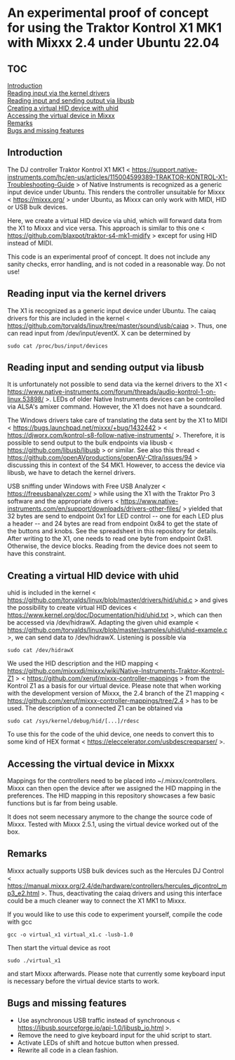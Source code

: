 An experimental proof of concept for using the Traktor Kontrol X1 MK1 with Mixxx 2.4 under Ubuntu 22.04
===

TOC
---
[Introduction](#introduction)  
[Reading input via the kernel drivers](#reading-input-via-the-kernel-drivers)  
[Reading input and sending output via libusb](#reading-input-and-sending-output-via-libusb)  
[Creating a virtual HID device with uhid](#creating-a-virtual-hid-device-with-uhid)  
[Accessing the virtual device in Mixxx](#accessing-the-virtual-device-in-mixxx)  
[Remarks](#remarks)  
[Bugs and missing features](#bugs-and-missing-features)


Introduction
---

The DJ controller Traktor Kontrol X1 MK1 < https://support.native-instruments.com/hc/en-us/articles/115004599389-TRAKTOR-KONTROL-X1-Troubleshooting-Guide > of Native Instruments is recognized as a generic input device under Ubuntu. This renders the controller unsuitable for Mixxx < https://mixxx.org/ > under Ubuntu, as Mixxx can only work with MIDI, HID or USB bulk devices.

Here, we create a virtual HID device via uhid, which will forward data from the X1 to Mixxx and vice versa. This approach is similar to this one < https://github.com/blaxpot/traktor-s4-mk1-midify > except for using HID instead of MIDI.

This code is an experimental proof of concept. It does not include any sanity checks, error handling, and is not coded in a reasonable way. Do not use!



Reading input via the kernel drivers
---

The X1 is recognized as a generic input device under Ubuntu. The caiaq drivers for this are included in the kernel < https://github.com/torvalds/linux/tree/master/sound/usb/caiaq >. Thus, one can read input from /dev/input/eventX. X can be determined by

    sudo cat /proc/bus/input/devices



Reading input and sending output via libusb
---

It is unfortunately not possible to send data via the kernel drivers to the X1 < https://www.native-instruments.com/forum/threads/audio-kontrol-1-on-linux.53898/ >. LEDs of older Native Instruments devices can be controlled via ALSA's amixer command. However, the X1 does not have a soundcard.

The Windows drivers take care of translating the data sent by the X1 to MIDI < https://bugs.launchpad.net/mixxx/+bug/1432442 > < https://djworx.com/kontrol-s8-follow-native-instruments/ >. Therefore, it is possible to send output to the bulk endpoints via libusb < https://github.com/libusb/libusb > or similar. See also this thread < https://github.com/openAVproductions/openAV-Ctlra/issues/94 > discussing this in context of the S4 MK1. However, to access the device via libusb, we have to detach the kernel drivers.

USB sniffing under Windows with Free USB Analyzer < https://freeusbanalyzer.com/ > while using the X1 with the Traktor Pro 3 software and the appropriate drivers < https://www.native-instruments.com/en/support/downloads/drivers-other-files/ > yielded that 32 bytes are send to endpoint 0x1 for LED control -- one for each LED plus a header -- and 24 bytes are read from endpoint 0x84 to get the state of the buttons and knobs. See the spreadsheet in this repository for details. After writing to the X1, one needs to read one byte from endpoint 0x81. Otherwise, the device blocks. Reading from the device does not seem to have this constraint.



Creating a virtual HID device with uhid
---

uhid is included in the kernel < https://github.com/torvalds/linux/blob/master/drivers/hid/uhid.c > and gives the possibility to create virtual HID devices < https://www.kernel.org/doc/Documentation/hid/uhid.txt >, which can then be accessed via /dev/hidrawX. Adapting the given uhid example < https://github.com/torvalds/linux/blob/master/samples/uhid/uhid-example.c >, we can send data to /dev/hidrawX. Listening is possible via

    sudo cat /dev/hidrawX

We used the HID description and the HID mapping < https://github.com/mixxxdj/mixxx/wiki/Native-Instruments-Traktor-Kontrol-Z1 > < https://github.com/xeruf/mixxx-controller-mappings > from the Kontrol Z1 as a basis for our virtual device. Please note that when working with the development version of Mixxx, the 2.4 branch of the Z1 mapping < https://github.com/xeruf/mixxx-controller-mappings/tree/2.4 > has to be used. The description of a connected Z1 can be obtained via

	sudo cat /sys/kernel/debug/hid/[...]/rdesc

To use this for the code of the uhid device, one needs to convert this to some kind of HEX format < https://eleccelerator.com/usbdescreqparser/ >.



Accessing the virtual device in Mixxx
----

Mappings for the controllers need to be placed into ~/.mixxx/controllers. Mixxx can then open the device after we assigned the HID mapping in the preferences. The HID mapping in this repository showcases a few basic functions but is far from being usable.

It does not seem necessary anymore to the change the source code of Mixxx. Tested with Mixxx 2.5.1, using the virtual device worked out of the box.



Remarks
---

Mixxx actually supports USB bulk devices such as the Hercules DJ Control < https://manual.mixxx.org/2.4/de/hardware/controllers/hercules_djcontrol_mp3_e2.html >. Thus, deactivating the caiaq drivers and using this interface could be a much cleaner way to connect the X1 MK1 to Mixxx.

If you would like to use this code to experiment yourself, compile the code with gcc

    gcc -o virtual_x1 virtual_x1.c -lusb-1.0

Then start the virtual device as root

    sudo ./virtual_x1

and start Mixxx afterwards. Please note that currently some keyboard input is necessary before the virtual device starts to work.



Bugs and missing features
---

* Use asynchronous USB traffic instead of synchronous < https://libusb.sourceforge.io/api-1.0/libusb_io.html >.
* Remove the need to give keyboard input for the uhid script to start.
* Activate LEDs of shift and hotcue button when pressed.
* Rewrite all code in a clean fashion.
